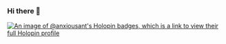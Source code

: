 ### Hi there 👋

[![An image of @anxiousant's Holopin badges, which is a link to view their full Holopin profile](https://holopin.me/anxiousant)](https://holopin.io/@anxiousant)
<!--
**AnxiousAnt/AnxiousAnt** is a ✨ _special_ ✨ repository because its `README.md` (this file) appears on your GitHub profile.

Here are some ideas to get you started:

- 🔭 I’m currently working on ...
- 🌱 I’m currently learning ...
- 👯 I’m looking to collaborate on ...
- 🤔 I’m looking for help with ...
- 💬 Ask me about ...
- 📫 How to reach me: ...
- 😄 Pronouns: ...
- ⚡ Fun fact: ...
-->
